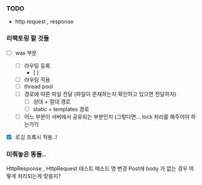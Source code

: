 ### TODO
- http request , response


### 리팩토링 할 것들
- [ ] was 부분
    - [ ] 라우팅 등록
        - [ ]
    - [ ] 라우팅 적용
    - [ ] thread pool
    - [ ] 경로에 따른 파일 전달 (파일이 존재하는지 확인하고 있으면 전달하자)
        - [ ] 상대 + 절대 경로 
        - [ ] static + templates 경로
    - [ ] 어느 부분이 서버에서 공유되는 부분인지 (그렇다면... lock 처리를 해주어야 하는가?)
    
- [x] 로깅 프록시 적용..!
    

### 미뤄놓은 똥들..
HttpResponse , HttpRequest 테스트 메소드 명 변경
Post에 body 가 없는 경우 어떻게 처리되는게 맞을지?
